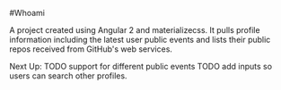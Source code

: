 #Whoami

A project created using Angular 2 and materializecss.
It pulls profile information including the latest user public events and lists their public repos received from GitHub's web services.

Next Up:
TODO support for different public events
TODO add inputs so users can search other profiles.

